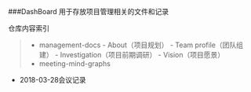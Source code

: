 ###DashBoard
用于存放项目管理相关的文件和记录

仓库内容索引

>- management-docs
	- About（项目规划）
    - Team profile（团队组建）
    - Investigation（项目前期调研）
    - Vision（项目愿景）
> - meeting-mind-graphs
   - 2018-03-28会议记录